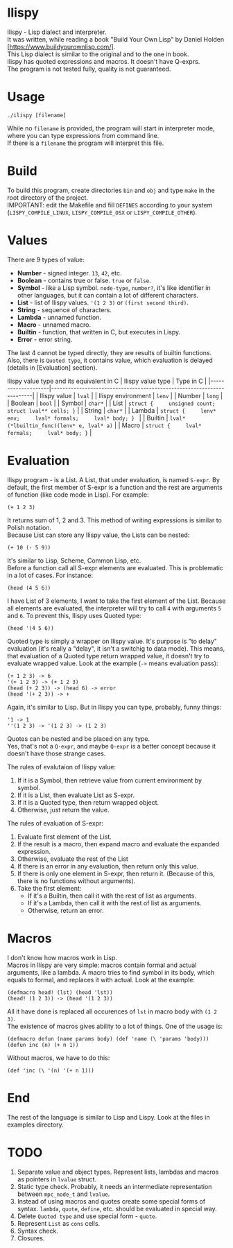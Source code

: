 # Ilispy
Ilispy - Lisp dialect and interpreter.  
It was written, while reading a book "Build Your Own Lisp" by Daniel Holden [https://www.buildyourownlisp.com/].  
This Lisp dialect is similar to the original and to the one in book.  
Ilispy has quoted expressions and macros. It doesn't have Q-exprs.  
The program is not tested fully, quality is not guaranteed.  

# Usage
	./ilispy [filename]
While no `filename` is provided, the program will start in interpreter mode, where you can type expressions from command line.  
If there is a `filename` the program will interpret this file.  
  
# Build
To build this program, create directories `bin` and `obj` and type `make` in the root directory of the project.  
IMPORTANT: edit the Makefile and fill `DEFINES` according to your system (`LISPY_COMPILE_LINUX`, `LISPY_COMPILE_OSX` or `LISPY_COMPILE_OTHER`).  

# Values
There are 9 types of value:

* __Number__ - signed integer. `13`, `42`, etc.
* __Boolean__ - contains true or false. `true` or `false`.
* __Symbol__ - like a Lisp symbol. `node-type`, `number?`, it's like identifier in other languages, but it can contain a lot of different characters.
* __List__ - list of Ilispy values. `'(1 2 3)` or `(first second third)`.
* __String__ - sequence of characters.
* __Lambda__ - unnamed function.
* __Macro__ - unnamed macro.
* __Builtin__ - function, that written in C, but executes in Lispy.
* __Error__ - error string.

The last 4 cannot be typed directly, they are results of builtin functions. Also, there is `Quoted type`, it contains value, which evaluation is delayed (details in [Evaluation] section).

Ilispy value type and its equivalent in C
| Ilispy value type  | Type in C                                                             |
|--------------------|-----------------------------------------------------------------------|
| Ilispy value       | `lval`                                                                |
| Ilispy environment | `lenv`                                                                |
| Number             | `long`                                                                |
| Boolean            | `bool`                                                                |
| Symbol             | `char*`                                                               |
| List               | ``` struct {     unsigned count;     struct lval** cells; } ```       |
| String             | `char*`                                                               |
| Lambda             | ``` struct {     lenv* env;     lval* formals;     lval* body; }  ``` |
| Builtin            | `lval* (*lbuiltin_func)(lenv* e, lval* a)`                            |
| Macro              | ``` struct {     lval* formals;     lval* body; } ```                 |

# Evaluation
Ilispy program - is a List. A List, that under evaluation, is named `S-expr`. By default, the first member of S-expr is a function and the rest are arguments of function (like code mode in Lisp). For example:

    (+ 1 2 3)

It returns sum of 1, 2 and 3. This method of writing expressions is similar to Polish notation.  
Because List can store any Ilispy value, the Lists can be nested:  

	(+ 10 (- 5 9))

It's similar to Lisp, Scheme, Common Lisp, etc.  
Before a function call all S-expr elements are evaluated. This is problematic in a lot of cases. For instance:  

	(head (4 5 6))

I have List of 3 elements, I want to take the first element of the List. Because all elements are evaluated, the interpreter will try to call `4` with arguments `5` and `6`. To prevent this, Ilispy uses Quoted type:  

	(head '(4 5 6))

Quoted type is simply a wrapper on Ilispy value. It's purpose is "to delay" evaluation (it's really a "delay", it isn't a switchig to data mode). This means, that evaluation of a Quoted type return wrapped value, it doesn't try to evaluate wrapped value. Look at the example (`->` means evaluation pass):  

	(+ 1 2 3) -> 6
	'(+ 1 2 3) -> (+ 1 2 3)
	(head (+ 2 3)) -> (head 6) -> error
	(head '(+ 2 3)) -> +

Again, it's similar to Lisp. But in Ilispy you can type, probably, funny things:  

	'1 -> 1
	''(1 2 3) -> '(1 2 3) -> (1 2 3)

Quotes can be nested and be placed on any type.  
Yes, that's not a `Q-expr`, and maybe `Q-expr` is a better concept because it doesn't have those strange cases.    

The rules of evalutaion of Ilispy value:

1. If it is a Symbol, then retrieve value from current environment by symbol.  
2. If it is a List, then evaluate List as S-expr.  
3. If it is a Quoted type, then return wrapped object.  
3. Otherwise, just return the value.  

The rules of evaluation of S-expr:

1. Evaluate first element of the List.  
2. If the result is a macro, then expand macro and evaluate the expanded expression.
3. Otherwise, evaluate the rest of the List
4. If there is an error in any evaluation, then return only this value.  
5. If there is only one element in S-expr, then return it. (Because of this, there is no functions without arguments).  
6. Take the first element:
	* If it's a Builtin, then call it with the rest of list as arguments.  
	* If it's a Lambda, then call it with the rest of list as arguments.  
	* Otherwise, return an error.  

# Macros
I don't know how macros work in Lisp.  
Macros in Ilispy are very simple: macros contain formal and actual arguments, like a lambda. A macro tries to find symbol in its body, which equals to formal, and replaces it with actual. Look at the example:  

	(defmacro head! (lst) (head 'lst))
	(head! (1 2 3)) -> (head '(1 2 3))

All it have done is replaced all occurences of `lst` in macro body with `(1 2 3)`.  
The existence of macros gives ability to a lot of things. One of the usage is:  

	(defmacro defun (name params body) (def 'name (\ 'params 'body)))
	(defun inc (n) (+ n 1))

Without macros, we have to do this:  

	(def 'inc (\ '(n) '(+ n 1)))
	
# End
The rest of the language is similar to Lisp and Lispy. Look at the files in examples directory.

# TODO
1. Separate value and object types. Represent lists, lambdas and macros as pointers in `lvalue` struct.
2. Static type check. Probably, it needs an intermediate representation between `mpc_node_t` and `lvalue`.
3. Instead of using macros and quotes create some special forms of syntax. `lambda`, `quote`, `define`, etc. should be evaluated in special way.
4. Delete `Quoted type` and use special form - `quote`.
5. Represent `List` as `cons` cells.
6. Syntax check.
7. Closures.

